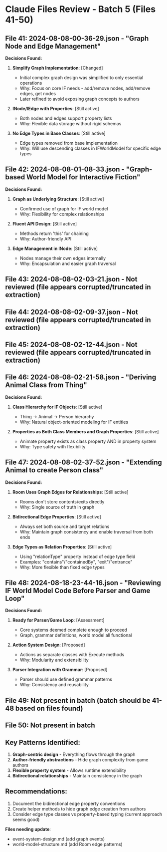 # Claude Files Review - Batch 5 (Files 41-50)

## File 41: 2024-08-08-00-36-29.json - "Graph Node and Edge Management"
**Decisions Found:**
1. **Simplify Graph Implementation**: [Changed]
   - Initial complex graph design was simplified to only essential operations
   - Why: Focus on core IF needs - add/remove nodes, add/remove edges, get nodes
   - Later refined to avoid exposing graph concepts to authors

2. **INode/IEdge with Properties**: [Still active]
   - Both nodes and edges support property lists
   - Why: Flexible data storage without rigid schemas

3. **No Edge Types in Base Classes**: [Still active]
   - Edge types removed from base implementation
   - Why: Will use descending classes in IFWorldModel for specific edge types

## File 42: 2024-08-08-01-08-33.json - "Graph-based World Model for Interactive Fiction"
**Decisions Found:**
1. **Graph as Underlying Structure**: [Still active]
   - Confirmed use of graph for IF world model
   - Why: Flexibility for complex relationships

2. **Fluent API Design**: [Still active]
   - Methods return 'this' for chaining
   - Why: Author-friendly API

3. **Edge Management in INode**: [Still active]
   - Nodes manage their own edges internally
   - Why: Encapsulation and easier graph traversal

## File 43: 2024-08-08-02-03-21.json - Not reviewed (file appears corrupted/truncated in extraction)

## File 44: 2024-08-08-02-09-37.json - Not reviewed (file appears corrupted/truncated in extraction)

## File 45: 2024-08-08-02-12-44.json - Not reviewed (file appears corrupted/truncated in extraction)

## File 46: 2024-08-08-02-21-58.json - "Deriving Animal Class from Thing"
**Decisions Found:**
1. **Class Hierarchy for IF Objects**: [Still active]
   - Thing -> Animal -> Person hierarchy
   - Why: Natural object-oriented modeling for IF entities

2. **Properties as Both Class Members and Graph Properties**: [Still active]
   - Animate property exists as class property AND in property system
   - Why: Type safety with flexibility

## File 47: 2024-08-08-02-37-52.json - "Extending Animal to create Person class"
**Decisions Found:**
1. **Room Uses Graph Edges for Relationships**: [Still active]
   - Rooms don't store contents/exits directly
   - Why: Single source of truth in graph

2. **Bidirectional Edge Properties**: [Still active]
   - Always set both source and target relations
   - Why: Maintain graph consistency and enable traversal from both ends

3. **Edge Types as Relation Properties**: [Still active]
   - Using "relationType" property instead of edge type field
   - Examples: "contains"/"containedBy", "exit"/"entrance"
   - Why: More flexible than fixed edge types

## File 48: 2024-08-18-23-44-16.json - "Reviewing IF World Model Code Before Parser and Game Loop"
**Decisions Found:**
1. **Ready for Parser/Game Loop**: [Assessment]
   - Core systems deemed complete enough to proceed
   - Graph, grammar definitions, world model all functional

2. **Action System Design**: [Proposed]
   - Actions as separate classes with Execute methods
   - Why: Modularity and extensibility

3. **Parser Integration with Grammar**: [Proposed]
   - Parser should use defined grammar patterns
   - Why: Consistency and reusability

## File 49: Not present in batch (batch should be 41-48 based on files found)

## File 50: Not present in batch

## Key Patterns Identified:
1. **Graph-centric design** - Everything flows through the graph
2. **Author-friendly abstractions** - Hide graph complexity from game authors  
3. **Flexible property system** - Allows runtime extensibility
4. **Bidirectional relationships** - Maintain consistency in the graph

## Recommendations:
1. Document the bidirectional edge property conventions
2. Create helper methods to hide graph edge creation from authors
3. Consider edge type classes vs property-based typing (current approach seems good)

**Files needing update**: 
- event-system-design.md (add graph events)
- world-model-structure.md (add Room edge patterns)